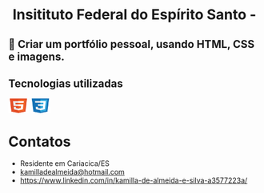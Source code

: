 <p align="center">
<h1 align="center"> Insitituto Federal do Espírito Santo -   </h1>

<h2> 📑 Criar um portfólio pessoal, usando HTML, CSS e imagens. </h2>


<h2> Tecnologias utilizadas </h2>
 <div style="display: inline_block">
  <img align="center" alt="Fabia-HTML" height="30" width="40" src="https://raw.githubusercontent.com/devicons/devicon/master/icons/html5/html5-original.svg">
  <img align="center" alt="Fabia-CSS" height="30" width="40" src="https://raw.githubusercontent.com/devicons/devicon/master/icons/css3/css3-original.svg">
  <main>
        <h1>Contatos</h1>
        <ul>
            <li>Residente em Cariacica/ES</li>
            <li><a href="contato.html" target="_blank">kamilladealmeida@hotmail.com</a></li>
            <li><a href="LinkedIn.html" target="_blank">https://www.linkedin.com/in/kamilla-de-almeida-e-silva-a3577223a/</a></li>
        </ul>  
</div>
